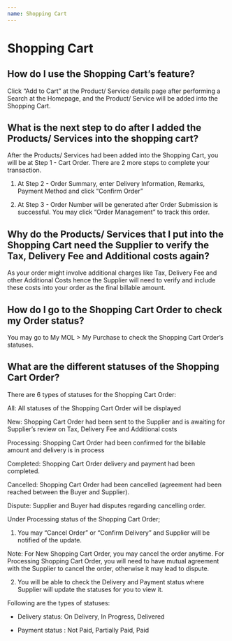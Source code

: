 ```yaml
---
name: Shopping Cart
---
```


# Shopping Cart

##  How do I use the Shopping Cart’s feature?

Click “Add to Cart” at the Product/ Service details page after performing a Search at the Homepage, and the Product/ Service will be added into the Shopping Cart.

##  What is the next step to do after I added the Products/ Services into the shopping cart?

After the Products/ Services had been added into the Shopping Cart, you will be at Step 1 - Cart Order. There are 2 more steps to complete your transaction.

1.	At Step 2 - Order Summary, enter Delivery Information, Remarks, Payment Method and click “Confirm Order”

2.	At Step 3 - Order Number will be generated after Order Submission is successful. You may click “Order Management” to track this order.

##  Why do the Products/ Services that I put into the Shopping Cart need the Supplier to verify the Tax, Delivery Fee and Additional costs again?

As your order might involve additional charges like Tax, Delivery Fee and other Additional Costs hence the Supplier will need to verify and include these costs into your order as the final billable amount. 

##  How do I go to the Shopping Cart Order to check my Order status?

You may go to My MOL > My Purchase to check the Shopping Cart Order’s statuses.

##  What are the different statuses of the Shopping Cart Order?

There are 6 types of statuses for the Shopping Cart Order:

All: All statuses of the Shopping Cart Order will be displayed

New: Shopping Cart Order had been sent to the Supplier and is awaiting for Supplier’s review on Tax, Delivery Fee and Additional costs

Processing: Shopping Cart Order had been confirmed for the billable amount and delivery is in process

Completed: Shopping Cart Order delivery and payment had been completed.

Cancelled: Shopping Cart Order had been cancelled (agreement had been reached between the Buyer and Supplier).

Dispute: Supplier and Buyer had disputes regarding cancelling order. 

Under Processing status of the Shopping Cart Order; 

1.	You may “Cancel Order” or “Confirm Delivery” and Supplier will be notified of the update.

Note: For New Shopping Cart Order, you may cancel the order anytime. For Processing Shopping Cart Order, you will need to have mutual agreement with the Supplier to cancel the order, otherwise it may lead to dispute.

2.	You will be able to check the Delivery and Payment status where Supplier will update the statuses for you to view it. 

Following are the types of statuses:

-	Delivery status: On Delivery, In Progress, Delivered 

-	Payment status : Not Paid, Partially Paid, Paid 